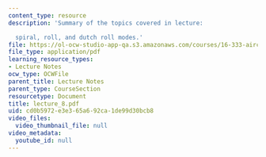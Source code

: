 ```yaml
---
content_type: resource
description: 'Summary of the topics covered in lecture:

  spiral, roll, and dutch roll modes.'
file: https://ol-ocw-studio-app-qa.s3.amazonaws.com/courses/16-333-aircraft-stability-and-control-fall-2004/cd0b5972e3e365a692ca1de99d30bcb8_lecture_8.pdf
file_type: application/pdf
learning_resource_types:
- Lecture Notes
ocw_type: OCWFile
parent_title: Lecture Notes
parent_type: CourseSection
resourcetype: Document
title: lecture_8.pdf
uid: cd0b5972-e3e3-65a6-92ca-1de99d30bcb8
video_files:
  video_thumbnail_file: null
video_metadata:
  youtube_id: null
---
```

